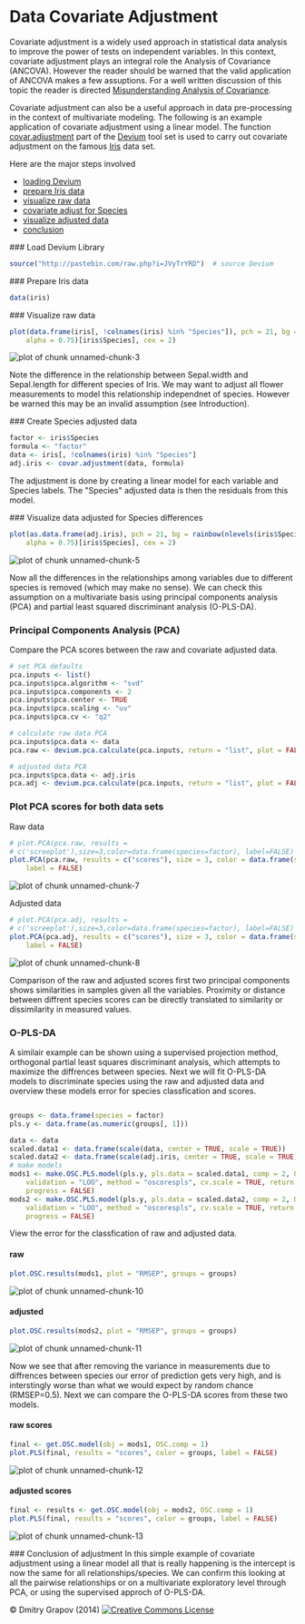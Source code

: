 Data Covariate Adjustment
========================================================

Covariate adjustment is a widely used approach in statistical data analysis to improve the power of tests on independent variables. In this context, covariate adjustment plays an integral role the Analysis of Covariance (ANCOVA). However the reader should be warned that the valid application of ANCOVA makes a few assuptions. For a well written discussion of this topic the reader is directed [Misunderstanding Analysis of Covariance](http://www.ncbi.nlm.nih.gov/pubmed/11261398).

Covariate adjustment can also be a useful approach in data pre-processing in the context of multivariate modeling. The following is an example application of covariate adjustment using a linear model. The function [covar.adjustment](https://github.com/dgrapov/devium/blob/master/R/Devium%20Statistics.r) part of the [Devium](https://github.com/dgrapov/devium) tool set is used to carry out covariate adjustment on the famous [Iris](http://en.wikipedia.org/wiki/Iris_flower_data_set) data set.

Here are the major steps involved
- [loading Devium](#load) 
- [prepare Iris data](#prepare)
- [visualize raw data](#rawvis)
- [covariate adjust for Species](#covaradj)
- [visualize adjusted data](#adjvis)
- [conclusion](#conclusion)


<a name="load"/>
### Load Devium Library

```r
source("http://pastebin.com/raw.php?i=JVyTrYRD")  # source Devium
```


<a name="prepare"/>
### Prepare Iris data

```r
data(iris)
```


<a name="rawvis"/>
### Visualize raw data

```r
plot(data.frame(iris[, !colnames(iris) %in% "Species"]), pch = 21, bg = rainbow(nlevels(iris$Species), 
    alpha = 0.75)[iris$Species], cex = 2)
```

![plot of chunk unnamed-chunk-3](figure/unnamed-chunk-3.png) 

Note the difference in the relationship between Sepal.width and Sepal.length for different species of Iris. We may want to adjust all flower measurements to model this relationship independnet of species. However be warned this may be an invalid assumption (see Introduction).

<a name="covaradj"/>
### Create Species adjusted data

```r
factor <- iris$Species
formula <- "factor"
data <- iris[, !colnames(iris) %in% "Species"]
adj.iris <- covar.adjustment(data, formula)
```

The adjustment is done by creating a linear model for each variable and Species labels. The "Species" adjusted data is then the residuals from this model.

<a name="adjvis"/>
### Visualize data adjusted for Species differences

```r
plot(as.data.frame(adj.iris), pch = 21, bg = rainbow(nlevels(iris$Species), 
    alpha = 0.75)[iris$Species], cex = 2)
```

![plot of chunk unnamed-chunk-5](figure/unnamed-chunk-5.png) 

Now all the differences in the relationships among variables due to different species is removed (which may make no sense).
We can check this assumption on a multivariate basis using principal components analysis (PCA) and partial least squared discriminant analysis (O-PLS-DA).


### Principal Components Analysis (PCA)
Compare the PCA scores between the raw and covariate adjusted data.

```r
# set PCA defaults
pca.inputs <- list()
pca.inputs$pca.algorithm <- "svd"
pca.inputs$pca.components <- 2
pca.inputs$pca.center <- TRUE
pca.inputs$pca.scaling <- "uv"
pca.inputs$pca.cv <- "q2"

# calculate raw data PCA
pca.inputs$pca.data <- data
pca.raw <- devium.pca.calculate(pca.inputs, return = "list", plot = FALSE)

# adjusted data PCA
pca.inputs$pca.data <- adj.iris
pca.adj <- devium.pca.calculate(pca.inputs, return = "list", plot = FALSE)
```

### Plot PCA scores for both data sets
Raw data

```r
# plot.PCA(pca.raw, results =
# c('screeplot'),size=3,color=data.frame(species=factor), label=FALSE)
plot.PCA(pca.raw, results = c("scores"), size = 3, color = data.frame(species = factor), 
    label = FALSE)
```

![plot of chunk unnamed-chunk-7](figure/unnamed-chunk-7.png) 

Adjusted data

```r
# plot.PCA(pca.adj, results =
# c('screeplot'),size=3,color=data.frame(species=factor), label=FALSE)
plot.PCA(pca.adj, results = c("scores"), size = 3, color = data.frame(species = factor), 
    label = FALSE)
```

![plot of chunk unnamed-chunk-8](figure/unnamed-chunk-8.png) 

Comparison of the raw and adjusted scores first two principal components shows similarities in samples given all the variables. Proximity or distance between diffrent species scores can be directly translated to similarity or dissimilarity in measured values.
### O-PLS-DA
A similair example can be shown using a supervised projection method, orthogonal partial least squares discriminant analysis, which attempts to maximize the diffrences between species. Next we will fit O-PLS-DA models to discriminate species using the raw and adjusted data and overview these models error for species classfication and scores.

```r

groups <- data.frame(species = factor)
pls.y <- data.frame(as.numeric(groups[, 1]))

data <- data
scaled.data1 <- data.frame(scale(data, center = TRUE, scale = TRUE))
scaled.data2 <- data.frame(scale(adj.iris, center = TRUE, scale = TRUE))
# make models
mods1 <- make.OSC.PLS.model(pls.y, pls.data = scaled.data1, comp = 2, OSC.comp = 1, 
    validation = "LOO", method = "oscorespls", cv.scale = TRUE, return.obj = "stats", 
    progress = FALSE)
mods2 <- make.OSC.PLS.model(pls.y, pls.data = scaled.data2, comp = 2, OSC.comp = 1, 
    validation = "LOO", method = "oscorespls", cv.scale = TRUE, return.obj = "stats", 
    progress = FALSE)
```


View the error for the classfication of raw and adjusted data.
#### raw

```r
plot.OSC.results(mods1, plot = "RMSEP", groups = groups)
```

![plot of chunk unnamed-chunk-10](figure/unnamed-chunk-10.png) 

#### adjusted

```r
plot.OSC.results(mods2, plot = "RMSEP", groups = groups)
```

![plot of chunk unnamed-chunk-11](figure/unnamed-chunk-11.png) 

Now we see that after removing the variance in measurements due to diffrences between species our error of prediction gets very high, and is interstingly worse than what we would expect by random chance (RMSEP=0.5). Next we can compare the O-PLS-DA scores from these two models.
#### raw scores

```r
final <- get.OSC.model(obj = mods1, OSC.comp = 1)
plot.PLS(final, results = "scores", color = groups, label = FALSE)
```

![plot of chunk unnamed-chunk-12](figure/unnamed-chunk-12.png) 

#### adjusted scores

```r
final <- results <- get.OSC.model(obj = mods2, OSC.comp = 1)
plot.PLS(final, results = "scores", color = groups, label = FALSE)
```

![plot of chunk unnamed-chunk-13](figure/unnamed-chunk-13.png) 


<a name="conclusion"/>
### Conclusion of adjustment
In this simple example of covariate adjustment using a linear model all that is really happening is the intercept is now the same for all relationships/species. We can confirm this looking at all the pairwise relationships or on a multivariate exploratory level through PCA, or using the supervised approch of O-PLS-DA.



&copy; Dmitry Grapov (2014) <a rel="license" href="http://creativecommons.org/licenses/by-nc-sa/4.0/" target="_blank"><img alt="Creative Commons License" style="border-width:0" src="http://i.creativecommons.org/l/by-nc-sa/4.0/80x15.png" /></a>
